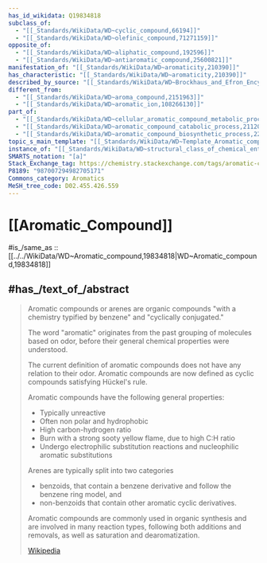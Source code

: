 ```yaml
---
has_id_wikidata: Q19834818
subclass_of:
  - "[[_Standards/WikiData/WD~cyclic_compound,66194]]"
  - "[[_Standards/WikiData/WD~olefinic_compound,71271159]]"
opposite_of:
  - "[[_Standards/WikiData/WD~aliphatic_compound,192596]]"
  - "[[_Standards/WikiData/WD~antiaromatic_compound,25600821]]"
manifestation_of: "[[_Standards/WikiData/WD~aromaticity,210390]]"
has_characteristic: "[[_Standards/WikiData/WD~aromaticity,210390]]"
described_by_source: "[[_Standards/WikiData/WD~Brockhaus_and_Efron_Encyclopedic_Dictionary,602358]]"
different_from:
  - "[[_Standards/WikiData/WD~aroma_compound,2151963]]"
  - "[[_Standards/WikiData/WD~aromatic_ion,108266130]]"
part_of:
  - "[[_Standards/WikiData/WD~cellular_aromatic_compound_metabolic_process,14864889]]"
  - "[[_Standards/WikiData/WD~aromatic_compound_catabolic_process,21120453]]"
  - "[[_Standards/WikiData/WD~aromatic_compound_biosynthetic_process,22274785]]"
topic_s_main_template: "[[_Standards/WikiData/WD~Template_Aromatic_compounds,22773048]]"
instance_of: "[[_Standards/WikiData/WD~structural_class_of_chemical_entities,47154513]]"
SMARTS_notation: "[a]"
Stack_Exchange_tag: https://chemistry.stackexchange.com/tags/aromatic-compounds
P8189: "987007294982705171"
Commons_category: Aromatics
MeSH_tree_code: D02.455.426.559
---
```


# [[Aromatic_Compound]] 

#is_/same_as :: [[../../WikiData/WD~Aromatic_compound,19834818|WD~Aromatic_compound,19834818]] 

## #has_/text_of_/abstract 

> Aromatic compounds or arenes are organic compounds 
> "with a chemistry typified by benzene" and "cyclically conjugated."
>
> The word "aromatic" originates from the past grouping of molecules based on odor, 
> before their general chemical properties were understood. 
> 
> The current definition of aromatic compounds does not have any relation to their odor. 
> Aromatic compounds are now defined as cyclic compounds satisfying Hückel's rule.
>
> Aromatic compounds have the following general properties:
> - Typically unreactive 
> - Often non polar and hydrophobic 
> - High carbon-hydrogen ratio 
> - Burn with a strong sooty yellow flame, due to high C:H ratio 
> - Undergo electrophilic substitution reactions and nucleophilic aromatic substitutions 
>
> Arenes are typically split into two categories 
> - benzoids, that contain a benzene derivative and follow the benzene ring model, and 
> - non-benzoids that contain other aromatic cyclic derivatives. 
> 
> Aromatic compounds are commonly used in organic synthesis and are involved in many reaction types, 
> following both additions and removals, as well as saturation and dearomatization.
>
> [Wikipedia](https://en.wikipedia.org/wiki/Aromatic%20compound) 

